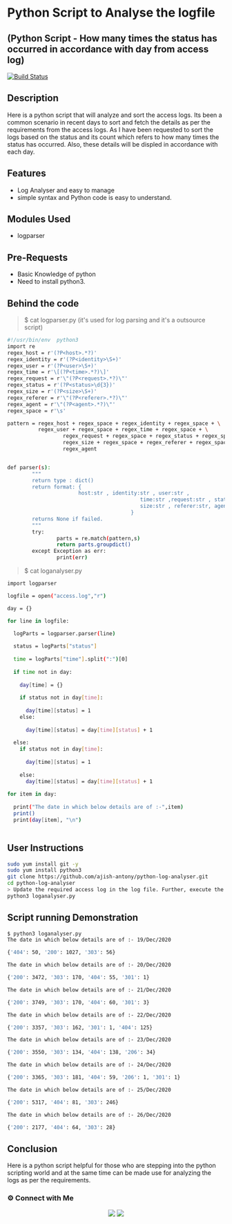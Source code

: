 # Python Script to Analyse the logfile
## (Python Script -  How many times the status has occurred in accordance with day from access log)


[![Build Status](https://travis-ci.org/joemccann/dillinger.svg?branch=master)](https://travis-ci.org/joemccann/dillinger)

## Description

Here is a python script that will analyze and sort the access logs. Its been a common scenario in recent days to sort and fetch the details as per the requirements from the access logs. As I have been requested to sort the logs based on the status and its count which refers to how many times the status has occurred. Also, these details will be displed in accordance with each day. 

## Features

- Log Analyser and easy to manage
- simple syntax and Python code is easy to understand.

## Modules Used

- logparser

## Pre-Requests

- Basic Knowledge of python
- Need to install python3.


## Behind the code

> $ cat logparser.py (it's used for log parsing and it's a outsource script)

```sh
#!/usr/bin/env  python3
import re
regex_host = r'(?P<host>.*?)'
regex_identity = r'(?P<identity>\S+)'
regex_user = r'(?P<user>\S+)'
regex_time = r'\[(?P<time>.*?)\]'
regex_request = r'\"(?P<request>.*?)\"'
regex_status = r'(?P<status>\d{3})'
regex_size = r'(?P<size>\S+)'
regex_referer = r'\"(?P<referer>.*?)\"'
regex_agent = r'\"(?P<agent>.*?)\"'
regex_space = r'\s'

pattern = regex_host + regex_space + regex_identity + regex_space + \
          regex_user + regex_space + regex_time + regex_space + \
                  regex_request + regex_space + regex_status + regex_space + \
                  regex_size + regex_space + regex_referer + regex_space + \
                  regex_agent


def parser(s):
        """
        return type : dict()
        return format: {
                       host:str , identity:str , user:str ,
                                           time:str ,request:str , status:str ,
                                           size:str , referer:str, agent:str
                                        }
        returns None if failed.
        """
        try:
                parts = re.match(pattern,s)
                return parts.groupdict()
        except Exception as err:
                print(err)
```

> $ cat loganalyser.py

```sh
import logparser

logfile = open("access.log","r")

day = {}

for line in logfile:
    
  logParts = logparser.parser(line)

  status = logParts["status"]
    
  time = logParts["time"].split(":")[0]
  
  if time not in day:
    
    day[time] = {}
    
    if status not in day[time]:
      
      day[time][status] = 1
    else:
        
      day[time][status] = day[time][status] + 1
    
  else:
    if status not in day[time]:
        
      day[time][status] = 1
    
    else:
      day[time][status] = day[time][status] + 1
    
for item in day:
  
  print("The date in which below details are of :-",item)
  print()
  print(day[item], "\n")
        
```

## User Instructions

```sh
sudo yum install git -y
sudo yum install python3
git clone https://github.com/ajish-antony/python-log-analyser.git
cd python-log-analyser
> Update the required access log in the log file. Further, execute the script
python3 loganalyser.py
```

## Script running Demonstration

```sh
$ python3 loganalyser.py
The date in which below details are of :- 19/Dec/2020

{'404': 50, '200': 1027, '303': 56}

The date in which below details are of :- 20/Dec/2020

{'200': 3472, '303': 170, '404': 55, '301': 1}

The date in which below details are of :- 21/Dec/2020

{'200': 3749, '303': 170, '404': 60, '301': 3}

The date in which below details are of :- 22/Dec/2020

{'200': 3357, '303': 162, '301': 1, '404': 125}

The date in which below details are of :- 23/Dec/2020

{'200': 3550, '303': 134, '404': 138, '206': 34}

The date in which below details are of :- 24/Dec/2020

{'200': 3365, '303': 181, '404': 59, '206': 1, '301': 1}

The date in which below details are of :- 25/Dec/2020

{'200': 5317, '404': 81, '303': 246}

The date in which below details are of :- 26/Dec/2020

{'200': 2177, '404': 64, '303': 28}
```

## Conclusion

Here is a python script helpful for those who are stepping into the python scripting world and at the same time can be made use for analyzing the logs as per the requirements.


### ⚙️ Connect with Me

<p align="center">
<a href="mailto:ajishantony95@gmail.com"><img src="https://img.shields.io/badge/Gmail-D14836?style=for-the-badge&logo=gmail&logoColor=white"/></a>
<a href="https://www.linkedin.com/in/ajish-antony/"><img src="https://img.shields.io/badge/LinkedIn-0077B5?style=for-the-badge&logo=linkedin&logoColor=white"/></a>
